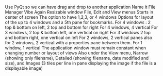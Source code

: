 Use PyQt so we can have drag and drop to another application
Name it File Manager Vibe Again
Resizable window
File, Edit and View menus
Starts in center of screen
The option to have 1,2,3, or 4 windows
Options for layout of the up to 4 windows and a 5th pane for bookmarks.
For 4 windows : 2 top & bottom on left, 2 top and bottom for right
For 4 windows, 4 vertical
For 3 windows, 2 top & bottom left, one vertical on right
For 3 windows 2 top and bottom right, one vertical on left
For 2 windows, 2 vertical panes
also for 2 windows, 2 vertical with a properties pane between them.
For 1 window, 1 vertical
The application window must remain constant when changing number or layout of views
Also under the View menu, Narrow (showing only filename), Detailed (showing filename, date modified and size), and Images (3 tiles per line in pane displaying the image if the file is a displayable image)
